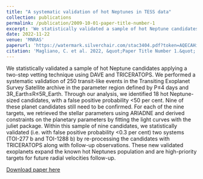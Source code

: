 ```yaml
---
title: "A systematic validation of hot Neptunes in TESS data"
collection: publications
permalink: /publication/2009-10-01-paper-title-number-1
excerpt: 'We statistically validated a sample of hot Neptune candidates applying a two-step vetting technique using DAVE and TRICERATOPS. We performed a systematic validation of 250 transit-like events in the Transiting Exoplanet Survey Satellite archive in the parameter region defined by  P≤4 days  and  3R_Earth≤R≤5R_Earth. Through our analysis, we identified 18 hot Neptune-sized candidates, with a false positive probability <50 per cent. Nine of these planet candidates still need to be confirmed. For each of the nine targets, we retrieved the stellar parameters using ARIADNE and derived constraints on the planetary parameters by fitting the light curves with the juliet package. Within this sample of nine candidates, we statistically validated (i.e. with false positive probability  <0.3 per cent) two systems (TOI-277 b and TOI-1288 b) by re-processing the candidates with TRICERATOPS along with follow-up observations. These new validated exoplanets expand the known hot Neptunes population and are high-priority targets for future radial velocities follow-up.'
date: 2022-11-22
venue: 'MNRAS'
paperurl: 'https://watermark.silverchair.com/stac3404.pdf?token=AQECAHi208BE49Ooan9kkhW_Ercy7Dm3ZL_9Cf3qfKAc485ysgAAA1YwggNSBgkqhkiG9w0BBwagggNDMIIDPwIBADCCAzgGCSqGSIb3DQEHATAeBglghkgBZQMEAS4wEQQMOklPrhfetaRbcorAAgEQgIIDCdbLPqNGkrIdW4gpCjuu760mB6txl-FbKeTPmn70mhI7ziCtWXXqeGGrg1-BaZnkKoA3QXifwS_YfT-lwLlyYli4I_KQi4JdBvYYPQVbYcidcwR6NJsCCrdsPotVjFXCMiBREm-mD-JRSb54aTlNt3tHo5PrGRG2EeSk3zaq_JwT7_CMY4VySJ7zfqJ9pNieO33lGkxJe8ZdVmS5VbtqmLInVwFQIwAHZT5FMKpA0TU3f1dS4nIGYj8GkR_qt9cxm5FFMuZ5RE6VRLvsoByo-uhb9KQ5Kb_wGYUFEkVhmKnHQMFe1iHLhLfMyyX7TdXLdwLjqpsmr6hMJEwkZNhHmr3DKtWmt9CBTu1xKk_YpoEE909JHtP8v1AvHNu3k7UjaN_huRjKCBKYaIi2ZaF1Bm4vqk7ImHnj2e5iMzILEgCiRehAf7j6bFsYRK-8JaMcMh4Y_NKRCuAMqf8I3u3AlLUPg3BD9x9wlTvioi9RDtoT2-SvKZWsRITb03M8xVbdZHm-j9I82S2dL-YVXPiZErAvr4AOSNtaBKsnI8USN3C8YB5wujXkxWpnXXjrnIs7EBDwRtNctXPvQJEGgc6Bv0Nbg56W4rkJ7e0LxAqUZF3bDIxSJFnp2lNdvLh3DWzrbJd-eg5v7TXmpMrHTjD7Biiev1WMrZfJPfkxZLseqj44y0YjzVV3e1LrrZIvTUIZZjEXZrs4XrkbjVyWlPvXQkdWukXllmV7l7EWJM8NHLlfJmUQ-_bwEGRiNAJUSOcEmO_NST5UmU_evcjtnDEmgi-ukZqaiWsZc0qGy75dIq0EIRbpWgRFP0iL1mKr5GWslBszUmSiy-9QBGhITkAtcq0QtpV75KG2aUMACOFj-FW35uCCegYJhCD9yf8GSlyzbAoUPsV6QBHDpcrdfroV4J8WMhkqLlyPsaINNQQmVLNzXBu_gVxg41SDAzGsoYyIRineLyTuz__JF6HV0tol-PmckP0MIlUtqILCjtgIZzJtIxKPBKrHCq9IuXgKM7-b6fIPMJhVFZdkrA'
citation: 'Magliano, C. et al. 2022, &quot;Paper Title Number 1.&quot; <i>Journal 1</i>. 1(1).'
---
```


We statistically validated a sample of hot Neptune candidates applying a two-step vetting technique using DAVE and TRICERATOPS. We performed a systematic validation of 250 transit-like events in the Transiting Exoplanet Survey Satellite archive in the parameter region defined by  P≤4 days  and  3R_Earth≤R≤5R_Earth. Through our analysis, we identified 18 hot Neptune-sized candidates, with a false positive probability <50 per cent. Nine of these planet candidates still need to be confirmed. For each of the nine targets, we retrieved the stellar parameters using ARIADNE and derived constraints on the planetary parameters by fitting the light curves with the juliet package. Within this sample of nine candidates, we statistically validated (i.e. with false positive probability  <0.3 per cent) two systems (TOI-277 b and TOI-1288 b) by re-processing the candidates with TRICERATOPS along with follow-up observations. These new validated exoplanets expand the known hot Neptunes population and are high-priority targets for future radial velocities follow-up.

[Download paper here](https://watermark.silverchair.com/stac3404.pdf?token=AQECAHi208BE49Ooan9kkhW_Ercy7Dm3ZL_9Cf3qfKAc485ysgAAA1YwggNSBgkqhkiG9w0BBwagggNDMIIDPwIBADCCAzgGCSqGSIb3DQEHATAeBglghkgBZQMEAS4wEQQMOklPrhfetaRbcorAAgEQgIIDCdbLPqNGkrIdW4gpCjuu760mB6txl-FbKeTPmn70mhI7ziCtWXXqeGGrg1-BaZnkKoA3QXifwS_YfT-lwLlyYli4I_KQi4JdBvYYPQVbYcidcwR6NJsCCrdsPotVjFXCMiBREm-mD-JRSb54aTlNt3tHo5PrGRG2EeSk3zaq_JwT7_CMY4VySJ7zfqJ9pNieO33lGkxJe8ZdVmS5VbtqmLInVwFQIwAHZT5FMKpA0TU3f1dS4nIGYj8GkR_qt9cxm5FFMuZ5RE6VRLvsoByo-uhb9KQ5Kb_wGYUFEkVhmKnHQMFe1iHLhLfMyyX7TdXLdwLjqpsmr6hMJEwkZNhHmr3DKtWmt9CBTu1xKk_YpoEE909JHtP8v1AvHNu3k7UjaN_huRjKCBKYaIi2ZaF1Bm4vqk7ImHnj2e5iMzILEgCiRehAf7j6bFsYRK-8JaMcMh4Y_NKRCuAMqf8I3u3AlLUPg3BD9x9wlTvioi9RDtoT2-SvKZWsRITb03M8xVbdZHm-j9I82S2dL-YVXPiZErAvr4AOSNtaBKsnI8USN3C8YB5wujXkxWpnXXjrnIs7EBDwRtNctXPvQJEGgc6Bv0Nbg56W4rkJ7e0LxAqUZF3bDIxSJFnp2lNdvLh3DWzrbJd-eg5v7TXmpMrHTjD7Biiev1WMrZfJPfkxZLseqj44y0YjzVV3e1LrrZIvTUIZZjEXZrs4XrkbjVyWlPvXQkdWukXllmV7l7EWJM8NHLlfJmUQ-_bwEGRiNAJUSOcEmO_NST5UmU_evcjtnDEmgi-ukZqaiWsZc0qGy75dIq0EIRbpWgRFP0iL1mKr5GWslBszUmSiy-9QBGhITkAtcq0QtpV75KG2aUMACOFj-FW35uCCegYJhCD9yf8GSlyzbAoUPsV6QBHDpcrdfroV4J8WMhkqLlyPsaINNQQmVLNzXBu_gVxg41SDAzGsoYyIRineLyTuz__JF6HV0tol-PmckP0MIlUtqILCjtgIZzJtIxKPBKrHCq9IuXgKM7-b6fIPMJhVFZdkrA)
